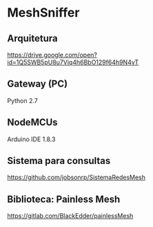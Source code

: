 # MeshSniffer

## Arquitetura
https://drive.google.com/open?id=1Q5SWB5pU8u7Viq4h6BbO129f64h9N4vT

## Gateway (PC) 
Python 2.7

## NodeMCUs 
Arduino IDE 1.8.3

## Sistema para consultas
https://github.com/jobsonrp/SistemaRedesMesh

## Biblioteca: Painless Mesh 
https://gitlab.com/BlackEdder/painlessMesh

